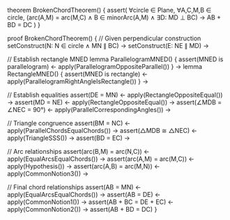 theorem BrokenChordTheorem() {
  assert(
    ∀circle ∈ Plane, ∀A,C,M,B ∈ circle, 
    (arc(A,M) = arc(M,C) ∧
     B ∈ minorArc(A,M) ∧
     ∃D: MD ⊥ BC) →
    AB + BD = DC
  )
}

proof BrokenChordTheorem() {
  // Given perpendicular construction
  setConstruct(N: N ∈ circle ∧ MN ∥ BC) →
  setConstruct(E: NE ∥ MD) →

  // Establish rectangle MNED
  lemma ParallelogramMNED() {
    assert(MNED is parallelogram) ←
    apply(ParallelogramOppositeParallel())
  } →
  lemma RectangleMNED() {
    assert(MNED is rectangle) ←
    apply(ParallelogramRightAngleIsRectangle())
  } →

  // Establish equalities
  assert(DE = MN) ←
    apply(RectangleOppositeEqual()) →
  assert(MD = NE) ←
    apply(RectangleOppositeEqual()) →
  assert(∠MDB = ∠NEC = 90°) ←
    apply(ParallelCorrespondingAngles()) →
  
  // Triangle congruence
  assert(BM = NC) ←
    apply(ParallelChordsEqualChords()) →
  assert(△MDB ≅ △NEC) ←
    apply(TriangleSSS()) →
  assert(BD = EC) →
  
  // Arc relationships
  assert(arc(B,M) = arc(N,C)) ←
    apply(EqualArcsEqualChords()) →
  assert(arc(A,M) = arc(M,C)) ←
    apply(Hypothesis()) →
  assert(arc(A,B) = arc(M,N)) ←
    apply(CommonNotion3()) →
  
  // Final chord relationships
  assert(AB = MN) ←
    apply(EqualArcsEqualChords()) →
  assert(AB = DE) ←
    apply(CommonNotion1()) →
  assert(AB + BC = DE + EC) ←
    apply(CommonNotion2()) →
  assert(AB + BD = DC)
}